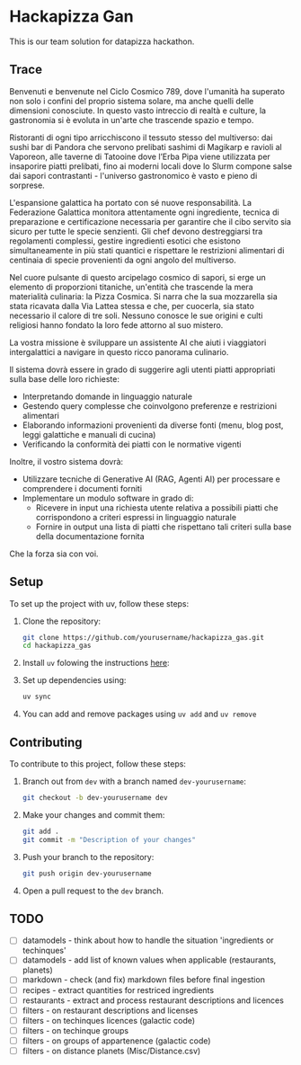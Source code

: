 # Hackapizza Gan

This is our team solution for datapizza hackathon.

## Trace

Benvenuti e benvenute nel Ciclo Cosmico 789, dove l'umanità ha superato non solo i confini del proprio sistema solare, ma anche quelli delle dimensioni conosciute. In questo vasto intreccio di realtà e culture, la gastronomia si è evoluta in un'arte che trascende spazio e tempo.

Ristoranti di ogni tipo arricchiscono il tessuto stesso del multiverso: dai sushi bar di Pandora che servono prelibati sashimi di Magikarp e ravioli al Vaporeon, alle taverne di Tatooine dove l’Erba Pipa viene utilizzata per insaporire piatti prelibati, fino ai moderni locali dove lo Slurm compone salse dai sapori contrastanti - l'universo gastronomico è vasto e pieno di sorprese.

L'espansione galattica ha portato con sé nuove responsabilità. La Federazione Galattica monitora attentamente ogni ingrediente, tecnica di preparazione e certificazione necessaria per garantire che il cibo servito sia sicuro per tutte le specie senzienti. Gli chef devono destreggiarsi tra regolamenti complessi, gestire ingredienti esotici che esistono simultaneamente in più stati quantici e rispettare le restrizioni alimentari di centinaia di specie provenienti da ogni angolo del multiverso.

Nel cuore pulsante di questo arcipelago cosmico di sapori, si erge un elemento di proporzioni titaniche, un'entità che trascende la mera materialità culinaria: la Pizza Cosmica. Si narra che la sua mozzarella sia stata ricavata dalla Via Lattea stessa e che, per cuocerla, sia stato necessario il calore di tre soli. Nessuno conosce le sue origini e culti religiosi hanno fondato la loro fede attorno al suo mistero.

La vostra missione è sviluppare un assistente AI che aiuti i viaggiatori intergalattici a navigare in questo ricco panorama culinario.

Il sistema dovrà essere in grado di suggerire agli utenti piatti appropriati sulla base delle loro richieste:
- Interpretando domande in linguaggio naturale
- Gestendo query complesse che coinvolgono preferenze e restrizioni alimentari
- Elaborando informazioni provenienti da diverse fonti (menu, blog post, leggi galattiche e manuali di cucina)
- Verificando la conformità dei piatti con le normative vigenti

Inoltre, il vostro sistema dovrà:
- Utilizzare tecniche di Generative AI (RAG, Agenti AI) per processare e comprendere i documenti forniti
- Implementare un modulo software in grado di:
    - Ricevere in input una richiesta utente relativa a possibili piatti che corrispondono a criteri espressi in linguaggio naturale
    - Fornire in output una lista di piatti che rispettano tali criteri sulla base della documentazione fornita

Che la forza sia con voi.

## Setup

To set up the project with uv, follow these steps:

1. Clone the repository:
    ```bash
    git clone https://github.com/yourusername/hackapizza_gas.git
    cd hackapizza_gas
    ```

2. Install `uv` folowing the instructions [here](https://docs.astral.sh/uv/getting-started/installation/#installation-methods):

3. Set up dependencies using:
    ```bash
    uv sync
    ```
4. You can add and remove packages using `uv add` and `uv remove`

## Contributing

To contribute to this project, follow these steps:

1. Branch out from `dev` with a branch named `dev-yourusername`:
    ```bash
    git checkout -b dev-yourusername dev
    ```

2. Make your changes and commit them:
    ```bash
    git add .
    git commit -m "Description of your changes"
    ```

3. Push your branch to the repository:
    ```bash
    git push origin dev-yourusername
    ```

4. Open a pull request to the `dev` branch.

## TODO

- [ ] datamodels - think about how to handle the situation 'ingredients or techinques' 
- [ ] datamodels - add list of known values when applicable (restaurants, planets)
- [ ] markdown - check (and fix) markdown files before final ingestion
- [ ] recipes - extract quantities for restriced ingredients 
- [ ] restaurants - extract and process restaurant descriptions and licences
- [ ] filters - on restaurant descriptions and licenses
- [ ] filters - on techinques licences (galactic code)
- [ ] filters - on techinque groups
- [ ] filters - on groups of appartenence (galactic code)
- [ ] filters - on distance planets (Misc/Distance.csv)
